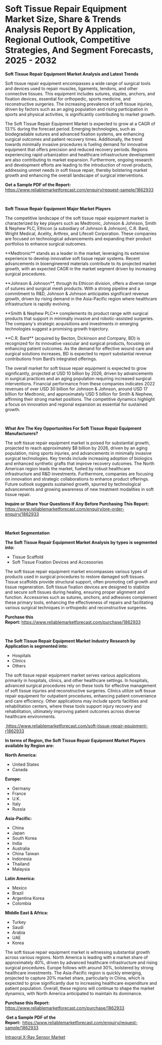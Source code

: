 <p><h1>Soft Tissue Repair Equipment Market Size, Share & Trends Analysis Report By Application, Regional Outlook, Competitive Strategies, And Segment Forecasts, 2025 - 2032</h1></p><p><strong>Soft Tissue Repair Equipment Market Analysis and Latest Trends</strong></p>
<p><p>Soft tissue repair equipment encompasses a wide range of surgical tools and devices used to repair muscles, ligaments, tendons, and other connective tissues. This equipment includes sutures, staples, anchors, and fixation devices, essential for orthopedic, sports medicine, and reconstructive surgeries. The increasing prevalence of soft tissue injuries, driven by factors such as an aging population and rising participation in sports and physical activities, is significantly contributing to market growth. </p><p>The Soft Tissue Repair Equipment Market is expected to grow at a CAGR of 13.1% during the forecast period. Emerging technologies, such as biodegradable sutures and advanced fixation systems, are enhancing surgical outcomes and patient recovery times. Additionally, the trend towards minimally invasive procedures is fueling demand for innovative equipment that offers precision and reduced recovery periods. Regions experiencing rapid urbanization and healthcare infrastructure development are also contributing to market expansion. Furthermore, ongoing research and development efforts are leading to the introduction of novel products, addressing unmet needs in soft tissue repair, thereby bolstering market growth and enhancing the overall landscape of surgical interventions.</p></p>
<p><strong>Get a Sample PDF of the Report:&nbsp;</strong> <a href="https://www.reliablemarketforecast.com/enquiry/request-sample/1862933?utm_campaign=2603&utm_medium=2&utm_source=Github&utm_content=ia&utm_term=05032025&utm_id=soft-tissue-repair-equipment">https://www.reliablemarketforecast.com/enquiry/request-sample/1862933</a></p>
<p>&nbsp;</p>
<p><strong>Soft Tissue Repair Equipment Major Market Players</strong></p>
<p><p>The competitive landscape of the soft tissue repair equipment market is characterized by key players such as Medtronic, Johnson & Johnson, Smith & Nephew PLC, Ethicon (a subsidiary of Johnson & Johnson), C.R. Bard, Wright Medical, Acelity, Arthrex, and Lifecell Corporation. These companies are focused on technological advancements and expanding their product portfolios to enhance surgical outcomes.</p><p>**Medtronic** stands as a leader in the market, leveraging its extensive experience to develop innovative soft tissue repair systems. Recent advancements in bioengineered materials contribute to its projected market growth, with an expected CAGR in the market segment driven by increasing surgical procedures.</p><p>**Johnson & Johnson**, through its Ethicon division, offers a diverse range of sutures and surgical mesh products. With a strong pipeline and a commitment to R&D, Johnson & Johnson anticipates significant revenue growth, driven by rising demand in the Asia-Pacific region where healthcare infrastructure is rapidly evolving.</p><p>**Smith & Nephew PLC** complements its product range with surgical products that support in minimally invasive and robotic-assisted surgeries. The company's strategic acquisitions and investments in emerging technologies suggest a promising growth trajectory.</p><p>**C.R. Bard** (acquired by Becton, Dickinson and Company, BD) is recognized for its innovative vascular and surgical products, focusing on enhancing patient outcomes. As the demand for effective wound care and surgical solutions increases, BD is expected to report substantial revenue contributions from Bard’s integrated offerings.</p><p>The overall market for soft tissue repair equipment is expected to grow significantly, projected at USD 10 billion by 2026, driven by advancements in surgical practices and an aging population requiring increased surgical interventions. Financial performance from these companies indicates 2022 revenues of over USD 30 billion for Johnson & Johnson, around USD 17 billion for Medtronic, and approximately USD 5 billion for Smith & Nephew, affirming their strong market positions. The competitive dynamics highlight a focus on innovation and regional expansion as essential for sustained growth.</p></p>
<p>&nbsp;</p>
<p><strong>What Are The Key Opportunities For Soft Tissue Repair Equipment Manufacturers?</strong></p>
<p><p>The soft tissue repair equipment market is poised for substantial growth, projected to reach approximately $8 billion by 2026, driven by an aging population, rising sports injuries, and advancements in minimally invasive surgical technologies. Key trends include increasing adoption of biologics and enhanced synthetic grafts that improve recovery outcomes. The North American region leads the market, fueled by robust healthcare infrastructure and R&D investments. Furthermore, companies are focusing on innovation and strategic collaborations to enhance product offerings. Future outlook suggests sustained growth, spurred by technological advancements and growing awareness of new treatment modalities in soft tissue repair.</p></p>
<p><strong>Inquire or Share Your Questions If Any Before Purchasing This Report:</strong> <a href="https://www.reliablemarketforecast.com/enquiry/pre-order-enquiry/1862933?utm_campaign=2603&utm_medium=2&utm_source=Github&utm_content=ia&utm_term=05032025&utm_id=soft-tissue-repair-equipment">https://www.reliablemarketforecast.com/enquiry/pre-order-enquiry/1862933</a></p>
<p>&nbsp;</p>
<p><strong>Market Segmentation</strong></p>
<p><strong>The Soft Tissue Repair Equipment Market Analysis by types is segmented into:</strong></p>
<p><ul><li>Tissue Scaffold</li><li>Soft Tissue Fixation Devices and Accessories</li></ul></p>
<p><p>The soft tissue repair equipment market encompasses various types of products used in surgical procedures to restore damaged soft tissues. Tissue scaffolds provide structural support, often promoting cell growth and tissue regeneration. Soft tissue fixation devices are designed to stabilize and secure soft tissues during healing, ensuring proper alignment and function. Accessories such as sutures, anchors, and adhesives complement these primary tools, enhancing the effectiveness of repairs and facilitating various surgical techniques in orthopedic and reconstructive surgeries.</p></p>
<p><strong>Purchase this Report:&nbsp;</strong><a href="https://www.reliablemarketforecast.com/purchase/1862933?utm_campaign=2603&utm_medium=2&utm_source=Github&utm_content=ia&utm_term=05032025&utm_id=soft-tissue-repair-equipment">https://www.reliablemarketforecast.com/purchase/1862933</a></p>
<p>&nbsp;</p>
<p><strong>The Soft Tissue Repair Equipment Market Industry Research by Application is segmented into:</strong></p>
<p><ul><li>Hospitals</li><li>Clinics</li><li>Others</li></ul></p>
<p><p>The soft tissue repair equipment market serves various applications primarily in hospitals, clinics, and other healthcare settings. In hospitals, advanced surgical procedures rely on these tools for effective management of soft tissue injuries and reconstructive surgeries. Clinics utilize soft tissue repair equipment for outpatient procedures, enhancing patient convenience and care efficiency. Other applications may include sports facilities and rehabilitation centers, where these tools support injury recovery and rehabilitation, ultimately improving patient outcomes across diverse healthcare environments.</p></p>
<p><a href="https://www.reliablemarketforecast.com/soft-tissue-repair-equipment-r1862933?utm_campaign=2603&utm_medium=2&utm_source=Github&utm_content=ia&utm_term=05032025&utm_id=soft-tissue-repair-equipment">&nbsp;https://www.reliablemarketforecast.com/soft-tissue-repair-equipment-r1862933</a></p>
<p><strong>In terms of Region, the Soft Tissue Repair Equipment Market Players available by Region are:</strong></p>
<p>
    <p> <strong> North America: </strong>
        <ul>
            <li>United States</li>
            <li>Canada</li>
        </ul>
        </p> 
    <p> <strong> Europe: </strong>
        <ul>
            <li>Germany</li>
            <li>France</li>
            <li>U.K.</li>
            <li>Italy</li>
            <li>Russia</li>
        </ul>
        </p> 
    <p> <strong> Asia-Pacific: </strong>
        <ul>
            <li>China</li>
            <li>Japan</li>
            <li>South Korea</li>
            <li>India</li>
            <li>Australia</li>
            <li>China Taiwan</li>
            <li>Indonesia</li>
            <li>Thailand</li>
            <li>Malaysia</li>
        </ul>
        </p> 
    <p> <strong> Latin America: </strong>
        <ul>
            <li>Mexico</li>
            <li>Brazil</li>
            <li>Argentina Korea</li>
            <li>Colombia</li>
        </ul>
        </p> 
    <p> <strong> Middle East & Africa: </strong>
        <ul>
            <li>Turkey</li>
            <li>Saudi</li>
            <li>Arabia</li>
            <li>UAE</li>
            <li>Korea</li>
        </ul>
    </p>
    </p>
<p><p>The soft tissue repair equipment market is witnessing substantial growth across various regions. North America is leading with a market share of approximately 40%, driven by advanced healthcare infrastructure and rising surgical procedures. Europe follows with around 30%, bolstered by strong healthcare investments. The Asia-Pacific region is quickly emerging, projected to capture 20% market share, particularly in China, which is expected to grow significantly due to increasing healthcare expenditure and patient population. Overall, these regions will continue to shape the market dynamics, with North America anticipated to maintain its dominance.</p></p>
<p><strong>Purchase this Report: </strong><a href="https://www.reliablemarketforecast.com/purchase/1862933?utm_campaign=2603&utm_medium=2&utm_source=Github&utm_content=ia&utm_term=05032025&utm_id=soft-tissue-repair-equipment">https://www.reliablemarketforecast.com/purchase/1862933</a></p>
<p>&nbsp;<strong>Get a Sample PDF of the Report:&nbsp;&nbsp;</strong><a href="https://www.reliablemarketforecast.com/enquiry/request-sample/1862933?utm_campaign=2603&utm_medium=2&utm_source=Github&utm_content=ia&utm_term=05032025&utm_id=soft-tissue-repair-equipment">https://www.reliablemarketforecast.com/enquiry/request-sample/1862933</a></p>
<p><strong></strong></p>
<p><p><a href="https://github.com/chungwimbu4/Market-Research-Report-List-1/blob/main/intraoral-x-ray-sensor-market.md?utm_campaign=2603&utm_medium=2&utm_source=Github&utm_content=ia&utm_term=05032025&utm_id=soft-tissue-repair-equipment">Intraoral X-Ray Sensor Market</a></p></p>